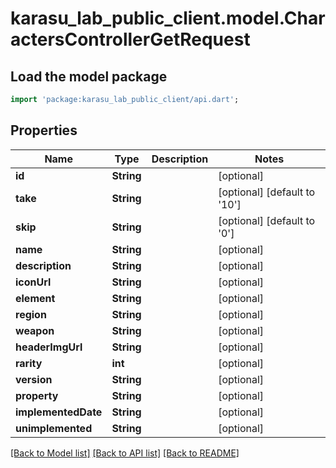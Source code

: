 # karasu_lab_public_client.model.CharactersControllerGetRequest

## Load the model package
```dart
import 'package:karasu_lab_public_client/api.dart';
```

## Properties
Name | Type | Description | Notes
------------ | ------------- | ------------- | -------------
**id** | **String** |  | [optional] 
**take** | **String** |  | [optional] [default to '10']
**skip** | **String** |  | [optional] [default to '0']
**name** | **String** |  | [optional] 
**description** | **String** |  | [optional] 
**iconUrl** | **String** |  | [optional] 
**element** | **String** |  | [optional] 
**region** | **String** |  | [optional] 
**weapon** | **String** |  | [optional] 
**headerImgUrl** | **String** |  | [optional] 
**rarity** | **int** |  | [optional] 
**version** | **String** |  | [optional] 
**property** | **String** |  | [optional] 
**implementedDate** | **String** |  | [optional] 
**unimplemented** | **String** |  | [optional] 

[[Back to Model list]](../README.md#documentation-for-models) [[Back to API list]](../README.md#documentation-for-api-endpoints) [[Back to README]](../README.md)



